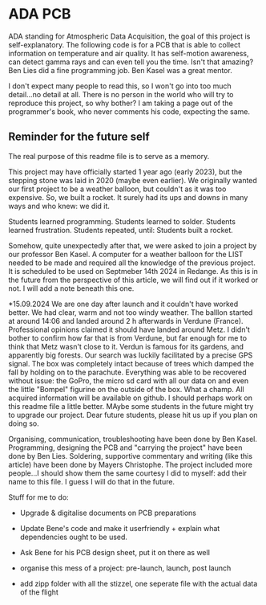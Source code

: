 # ADA PCB

ADA standing for Atmospheric Data Acquisition, the goal of this project is self-explanatory. 
The following code is for a PCB that is able to collect information on temperature and air quality. It has self-motion awareness,
can detect gamma rays and can even tell you the time. Isn't that amazing? Ben Lies did a fine programming job. Ben Kasel was a great mentor.

I don't expect many people to read this, so I won't go into too much detail...no detail at all.
There is no person in the world who will try to reproduce this project, so why bother? I am taking a page out of the programmer's book, who never comments his code, expecting the same.



## Reminder for the future self
The real purpose of this readme file is to serve as a memory. 

This project may have officially started 1 year ago (early 2023), but the stepping stone was laid in 2020 (maybe even earlier).
We originally wanted our first project to be a weather balloon, but couldn't as it was too expensive. So, we built a rocket.
It surely had its ups and downs in many ways and who knew: we did it. 
 
  Students learned programming.
  Students learned to solder.
  Students learned frustration.
  Students repeated, until:
  Students built a rocket.

Somehow, quite unexpectedly after that, we were asked to join a project by our professor Ben Kasel. A computer for a weather balloon for the LIST needed to be made and required all the knowledge of the previous project. It is scheduled to be used on Septmeber 14th 2024 in Redange. As this is in the future from the perspective of this article, we will find out if it worked or not. I will add a note beneath this one.

*15.09.2024
We are one day after launch and it couldn't have worked better. We had clear, warm and not too windy weather. The balllon started at around 14:06 and landed around 2 h afterwards in Verdune (France). Professional opinions claimed it should have landed around Metz. I didn't bother to confirm how far that is from Verdune, but far enough for me to think that Metz wasn't close to it. Verdun is famous for its gardens, and apparently big forests. Our search was luckily facilitated by a precise GPS signal. The box was completely intact because of trees which damped the fall by holding on to the parachute. Everything was able to be recovered without issue: the GoPro, the micro sd card with all our data on and even the little "Bompel" figurine on the outside of the box. What a champ. All acquired information will be available on github. I should perhaps work on this readme file a little better. MAybe some students in the future might try to upgrade our project. Dear future students, please hit us up if you plan on doing so.


Organising, communication, troubleshooting have been done by Ben Kasel. 
Programming, designing the PCB and "carrying the project" have been done by Ben Lies.
Soldering, supportive commentary and writing (like this article) have been done by Mayers Christophe.
The project included more people...I should show them the same courtesy I did to myself: add their name to this file. I guess I will do that in the future. 

Stuff for me to do:
* Upgrade & digitalise documents on PCB preparations
* Update Bene's code and make it userfriendly + explain what dependencies ought to be used.  
* Ask Bene for his PCB design sheet, put it on there as well

* organise this mess of a project: pre-launch, launch, post launch
* add zipp folder with all the stizzel, one seperate file with the actual data of the flight
